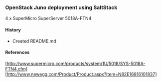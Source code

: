 
### OpenStack Juno deployment using SaltStack

4 x SuperMicro SuperServer 5018A-FTN4


#### History
- Created README.md

#### References

[http://www.supermicro.com/products/system/1U/5018/SYS-5018A-FTN4.cfm]  
[http://www.newegg.com/Product/Product.aspx?Item=N82E16816101837]
